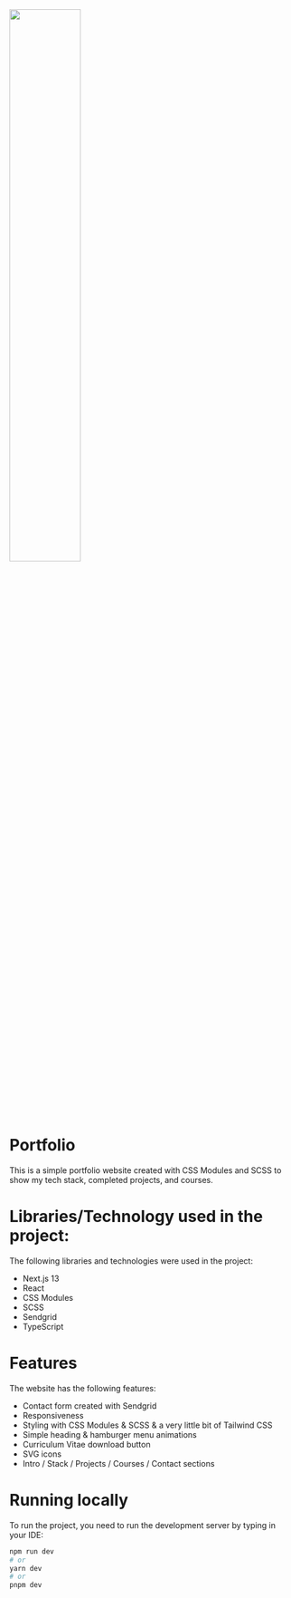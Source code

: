 
<img src="https://user-images.githubusercontent.com/62663595/236615718-6c00e0a9-a619-4b89-ac0d-16643ca9d15b.jpg" width="50%"/>


# Portfolio

This is a simple portfolio website created with CSS Modules and SCSS to show my tech stack, completed projects, and courses.

# Libraries/Technology used in the project:

The following libraries and technologies were used in the project:

- Next.js 13
- React
- CSS Modules
- SCSS
- Sendgrid
- TypeScript

# Features

The website has the following features:

- Contact form created with Sendgrid
- Responsiveness
- Styling with CSS Modules & SCSS & a very little bit of Tailwind CSS
- Simple heading & hamburger menu animations
- Curriculum Vitae download button
- SVG icons
- Intro / Stack / Projects / Courses / Contact sections

# Running locally

To run the project, you need to run the development server by typing in your IDE:

```bash
npm run dev
# or
yarn dev
# or
pnpm dev
```

